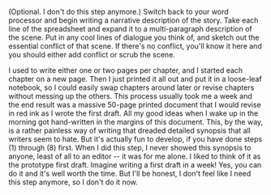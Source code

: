
(Optional. I don't do this step anymore.) Switch back to your word processor
and begin writing a narrative description of the story. Take each line of the
spreadsheet and expand it to a multi-paragraph description of the scene. Put
in any cool lines of dialogue you think of, and sketch out the essential
conflict of that scene. If there's no conflict, you'll know it here and you
should either add conflict or scrub the scene.

I used to write either one or two pages per chapter, and I started each
chapter on a new page. Then I just printed it all out and put it in a
loose-leaf notebook, so I could easily swap chapters around later or revise
chapters without messing up the others. This process usually took me a week
and the end result was a massive 50-page printed document that I would revise
in red ink as I wrote the first draft. All my good ideas when I wake up in the
morning got hand-written in the margins of this document. This, by the way, is
a rather painless way of writing that dreaded detailed synopsis that all
writers seem to hate. But it's actually fun to develop, if you have done steps
(1) through (8) first. When I did this step, I never showed this synopsis to
anyone, least of all to an editor -- it was for me alone. I liked to think of
it as the prototype first draft. Imagine writing a first draft in a week! Yes,
you can do it and it's well worth the time. But I'll be honest, I don't feel
like I need this step anymore, so I don't do it now.

